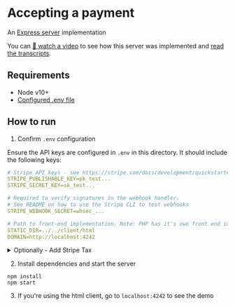 # Accepting a payment

An [Express server](http://expressjs.com) implementation

You can [🎥 watch a video](https://youtu.be/WG4ehXSEpz4) to see how this server was implemented and [read the transcripts](./TRANSCRIPTS.md).

## Requirements

- Node v10+
- [Configured .env file](../README.md)

## How to run

1. Confirm `.env` configuration

Ensure the API keys are configured in `.env` in this directory. It should include the following keys:

```yaml
# Stripe API keys - see https://stripe.com/docs/development/quickstart#api-keys
STRIPE_PUBLISHABLE_KEY=pk_test...
STRIPE_SECRET_KEY=sk_test...

# Required to verify signatures in the webhook handler.
# See README on how to use the Stripe CLI to test webhooks
STRIPE_WEBHOOK_SECRET=whsec_...

# Path to front-end implementation. Note: PHP has it's own front end implementation.
STATIC_DIR=../../client/html
DOMAIN=http://localhost:4242
```
<details>
<summary>Optionally - Add Stripe Tax</summary>
Stripe Tax lets you calculate and collect sales tax, VAT and GST with one line of code.
To enable Stripe Tax set up in the dashboard: [Docs - Set up Stripe Tax](https://stripe.com/docs/tax/set-up).

In ["server.py"](./server.py), set calcuateTax to true if you want Stripe to calculate tax for the transactions in this application.

```python
calcuateTax = False
```

</details>

2. Install dependencies and start the server

```
npm install
npm start
```

3. If you're using the html client, go to `localhost:4242` to see the demo

